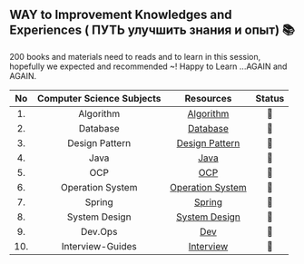 
## WAY to Improvement Knowledges and Experiences ( ПУТЬ улучшить знания и опыт) 📚
 200 books and materials need to reads and to learn in this session, hopefully we expected and recommended ~! Happy to Learn ...AGAIN and AGAIN.

|  No  | Computer Science Subjects  |                                                  Resources                                                  | Status  |
|:----:|:--------------------------:|:-----------------------------------------------------------------------------------------------------------:|:-------:|
|  1.  |         Algorithm          |        [Algorithm](https://github.com/Urunov/Interview-Preparation-WAY/tree/master/Books/Algorithm)         | :book:  |
|  2.  |          Database          |         [Database](https://github.com/Urunov/Interview-Preparation-WAY/tree/master/Books/Database)          | :book:  |
|  3.  |       Design Pattern       |    [Design Pattern](https://github.com/Urunov/Interview-Preparation-WAY/tree/master/Books/DesignPattern)    | :book:  |
|  4.  |            Java            |             [Java](https://github.com/Urunov/Interview-Preparation-WAY/tree/master/Books/Java)              | :book:  |
|  5.  |            OCP             |              [OCP](https://github.com/Urunov/Interview-Preparation-WAY/tree/master/Books/OCP)               | :book:  |
|  6.  |      Operation System      |  [Operation System](https://github.com/Urunov/Interview-Preparation-WAY/tree/master/Books/OperationSystem)  | :book:  |
|  7.  |           Spring           |           [Spring](https://github.com/Urunov/Interview-Preparation-WAY/tree/master/Books/Spring)            | :book:  |
|  8.  |       System Design        |     [System Design](https://github.com/Urunov/Interview-Preparation-WAY/tree/master/Books/SystemDesign)     | :book:  |
|  9.  |          Dev.Ops           |            [Dev](https://github.com/Urunov/Interview-Preparation-WAY/tree/master/Books/Dev.Ops)             | :book:  |
| 10.  |      Interview-Guides      |           [Interview](https://github.com/Urunov/Interview-Preparation-WAY/tree/master/Interview)            | :book:  |

